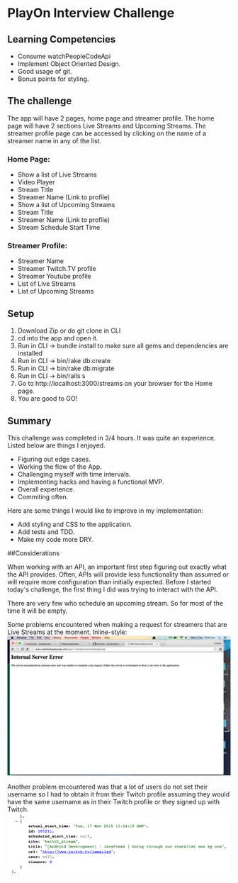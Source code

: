 # PlayOn Interview Challenge

## Learning Competencies
- Consume watchPeopleCodeApi
- Implement Object Oriented Design.
- Good usage of git.
- Bonus points for styling.

## The challenge

The app will have 2 pages, home page and streamer profile. The home page will have 2 sections Live Streams and Upcoming Streams. The streamer profile page can be accessed by clicking on the name of a streamer name in any of the list.

### Home Page:
- Show a list of Live Streams
- Video Player
- Stream Title
- Streamer Name (Link to profile)
- Show a list of Upcoming Streams
- Stream Title
- Streamer Name (Link to profile)
- Stream Schedule Start Time

### Streamer Profile:
- Streamer Name
- Streamer Twitch.TV profile
- Streamer Youtube profile
- List of Live Streams
- List of Upcoming Streams

## Setup

1. Download Zip or do git clone in CLI
2. cd into the app and open it.
3. Run in CLI -> bundle install to make sure all gems and dependencies are installed
4. Run in CLI -> bin/rake db:create
5. Run in CLI -> bin/rake db:migrate
6. Run in CLI -> bin/rails s
7. Go to http://localhost:3000/streams on your browser for the Home page.
8. You are good to GO!


## Summary

This challenge was completed in 3/4 hours. It was quite an experience. Listed below are things I enjoyed.
- Figuring out edge cases.
- Working the flow of the App.
- Challenging myself with time intervals.
- Implementing hacks and having a functional MVP.
- Overall experience.
- Commiting often.

Here are some things I would like to improve in my implementation:
- Add styling and CSS to the application.
- Add tests and TDD.
- Make my code more DRY.


##Considerations

When working with an API, an important first step figuring out exactly what
the API provides. Often, APIs will provide less functionality than assumed or
will require more configuration than initially expected. Before I started
today's challenge, the first thing I did was trying to interact with the API.

There are very few who schedule an upcoming stream. So for most of the time it will be empty.

Some problems encountered when making a request for streamers that are Live Streams at the moment.
Inline-style:
![Server Error](https://github.com/ormaechea/StreamApplication/blob/master/app/assets/images/example-api-problem.png "mikedoescode was streaming live at the moment")



Another problem encountered was that a lot of users do not set their username so I had to obtain it from their Twitch profile assuming they would have the same username as in their Twitch profile or they signed up with Twitch.
![Null Endpoints](https://github.com/ormaechea/StreamApplication/blob/master/app/assets/images/null-endpoints.png "user value is set to null")

